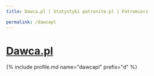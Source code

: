 ```yaml
---
title: Dawca.pl | Statystyki patronite.pl | Patromierz

permalink: /dawcapl
---
```


# [Dawca.pl](https://patronite.pl/dawcapl)

{% include profile.md name="dawcapl" prefix="d" %}
